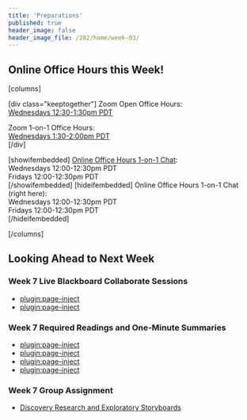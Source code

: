 ```yaml
---
title: 'Preparations'
published: true
header_image: false
header_image_file: /202/home/week-03/
---
```


## Online Office Hours this Week!

[columns]

[div class="keeptogether"]
Zoom Open Office Hours:  
[Wednesdays 12:30-1:30pm PDT](https://www2.cs.sfu.ca/CourseCentral/363/paulh/open-office-hours)  

Zoom 1-on-1 Office Hours:  
[Wednesdays 1:30-2:00pm PDT](https://www2.cs.sfu.ca/CourseCentral/363/paulh/1-on-1-office-hours/)  
[/div]

[showifembedded]
[Online Office Hours 1-on-1 Chat](https://canvas.sfu.ca/courses/53207/external_tools/13146):  
Wednesdays 12:00-12:30pm PDT  
Fridays 12:00-12:30pm PDT  
[/showifembedded]
[hideifembedded]
Online Office Hours 1-on-1 Chat (right here):  
Wednesdays 12:00-12:30pm PDT  
Fridays 12:00-12:30pm PDT  
[/hideifembedded]

[/columns]

## Looking Ahead to Next Week

### Week 7 Live Blackboard Collaborate Sessions
* [plugin:page-inject](../../blackboard-sessions/week-07-1)  
* [plugin:page-inject](../../blackboard-sessions/week-07-2)  

### Week 7 Required Readings and One-Minute Summaries
* [plugin:page-inject](../../weekly-readings/week-07-1?template=partials/embedlycardlinkonly)  
* [plugin:page-inject](../../weekly-readings/week-07-2?template=partials/embedlycardlinkonly)  
* [plugin:page-inject](../../weekly-readings/week-07-3?template=partials/embedlycardlinkonly)   
* [plugin:page-inject](../../weekly-readings/week-07-4?template=partials/embedlycardlinkonly)   

### Week 7 Group Assignment
* [Discovery Research and Exploratory Storyboards](https://canvas.sfu.ca/courses/53207/assignments/457109)
